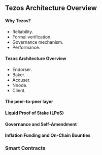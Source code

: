 ## Tezos Architecture Overview

#### Why Tezos?
  - Reliability. 
  - Formal verification.
  - Governance mechanism.
  - Performance. 
  
  #### Tezos Architecture Overview
  - Endorser.
  - Baker.
  - Accuser.
  - Nnode.
  - Client.

#### The peer-to-peer layer
#### Liquid Proof of Stake (LPoS)
#### Governance and Self-Amendment
#### Inflation Funding and On-Chain Bounties

### Smart Contracts
